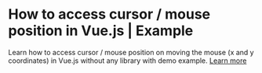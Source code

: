 # How to access cursor / mouse position in Vue.js | Example

Learn how to access cursor / mouse position on moving the mouse (x and y coordinates) in Vue.js without any library with demo example. [Learn more](https://www.nightprogrammer.com/vue-js/how-to-access-cursor-mouse-position-in-vue-js-example/)
